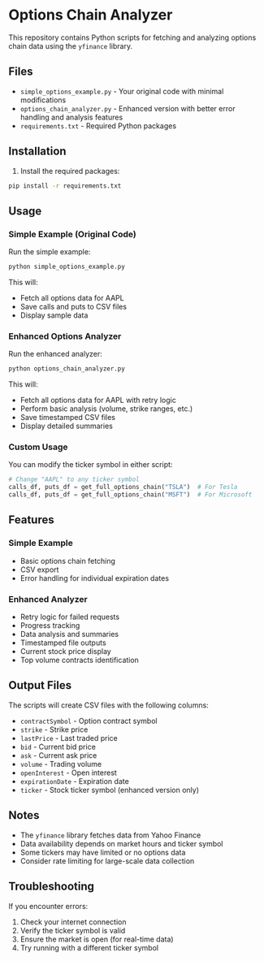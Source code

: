 # Options Chain Analyzer

This repository contains Python scripts for fetching and analyzing options chain data using the `yfinance` library.

## Files

- `simple_options_example.py` - Your original code with minimal modifications
- `options_chain_analyzer.py` - Enhanced version with better error handling and analysis features
- `requirements.txt` - Required Python packages

## Installation

1. Install the required packages:
```bash
pip install -r requirements.txt
```

## Usage

### Simple Example (Original Code)

Run the simple example:
```bash
python simple_options_example.py
```

This will:
- Fetch all options data for AAPL
- Save calls and puts to CSV files
- Display sample data

### Enhanced Options Analyzer

Run the enhanced analyzer:
```bash
python options_chain_analyzer.py
```

This will:
- Fetch all options data for AAPL with retry logic
- Perform basic analysis (volume, strike ranges, etc.)
- Save timestamped CSV files
- Display detailed summaries

### Custom Usage

You can modify the ticker symbol in either script:

```python
# Change "AAPL" to any ticker symbol
calls_df, puts_df = get_full_options_chain("TSLA")  # For Tesla
calls_df, puts_df = get_full_options_chain("MSFT")  # For Microsoft
```

## Features

### Simple Example
- Basic options chain fetching
- CSV export
- Error handling for individual expiration dates

### Enhanced Analyzer
- Retry logic for failed requests
- Progress tracking
- Data analysis and summaries
- Timestamped file outputs
- Current stock price display
- Top volume contracts identification

## Output Files

The scripts will create CSV files with the following columns:
- `contractSymbol` - Option contract symbol
- `strike` - Strike price
- `lastPrice` - Last traded price
- `bid` - Current bid price
- `ask` - Current ask price
- `volume` - Trading volume
- `openInterest` - Open interest
- `expirationDate` - Expiration date
- `ticker` - Stock ticker symbol (enhanced version only)

## Notes

- The `yfinance` library fetches data from Yahoo Finance
- Data availability depends on market hours and ticker symbol
- Some tickers may have limited or no options data
- Consider rate limiting for large-scale data collection

## Troubleshooting

If you encounter errors:
1. Check your internet connection
2. Verify the ticker symbol is valid
3. Ensure the market is open (for real-time data)
4. Try running with a different ticker symbol 